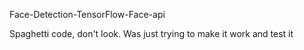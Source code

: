 Face-Detection-TensorFlow-Face-api

Spaghetti code, don't look. Was just trying to make it work and test it
